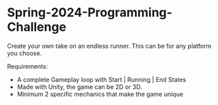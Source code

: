 # Spring-2024-Programming-Challenge

Create your own take on an endless runner. This can be for any platform you choose.

Requirements:
<ul>
  <li>A complete Gameplay loop with Start | Running | End States</li>
  <li>Made with Unity, the game can be 2D or 3D.</li>
  <li>Minimum 2 specific mechanics that make the game unique</li>
</ul>
